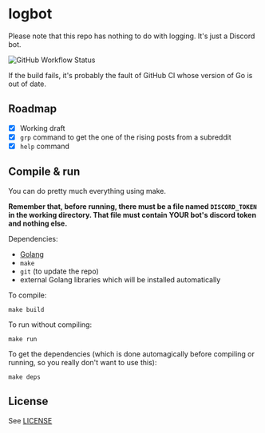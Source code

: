 # logbot

Please note that this repo has nothing to do with logging. It's just a Discord bot.

![GitHub Workflow Status](https://img.shields.io/github/workflow/status/EdoardoLaGreca/logbot/Makefile%20CI)

If the build fails, it's probably the fault of GitHub CI whose version of Go is out of date.

## Roadmap

 - [x] Working draft
 - [x] `grp` command to get the one of the rising posts from a subreddit
 - [x] `help` command

## Compile & run

You can do pretty much everything using make.

**Remember that, before running, there must be a file named `DISCORD_TOKEN` in the working directory. That file must contain YOUR bot's discord token and nothing else.**

Dependencies:

 - [Golang](https://go.dev/)
 - `make`
 - `git` (to update the repo)
 - external Golang libraries which will be installed automatically

To compile:

```
make build
```

To run without compiling:

```
make run
```

To get the dependencies (which is done automagically before compiling or running, so you really don't want to use this):

```
make deps
```

## License

See [LICENSE](/LICENSE)
